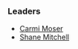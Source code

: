 ### Leaders

* [Carmi Moser](mailto:carmi.moser@owasp.org)
* [Shane Mitchell](mailto:shane.mitchell@owasp.org)

